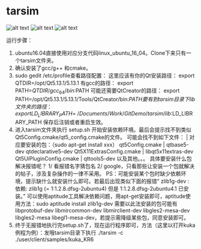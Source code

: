 # tarsim

![alt text](https://raw.githubusercontent.com/kamranshamaei/tarsim/development/doc/pics/fanuc.png)
![alt text](https://raw.githubusercontent.com/kamranshamaei/tarsim/development/doc/pics/kuka.png)
![alt text](https://raw.githubusercontent.com/kamranshamaei/tarsim/development/doc/pics/scara.png)

运行步骤：
1. ubuntu16.04直接使用对应分支代码linux_ubuntu_16_04。Clone下来只有一个tarsim文件夹。
2. 确认安装了gcc/g++ 和cmake。
3. sudo gedit /etc/profile查看路径配置：
    这里应该有你的Qt安装路径： export QTDIR=/opt/Qt5.13.1/5.13.1
    有gcc的路径： export PATH=$QTDIR/gcc_64/bin:$PATH 
    可能还需要QtCreator的路径： export PATH=/opt/Qt5.13.1/5.13.1/Tools/QtCreator/bin:$PATH
    要有到tarsim目录下lib文件夹的路径： export LD_LIBRARY_PATH=~/Documents/Work/GitDemo/tarsim/lib:$LD_LIBRARY_PATH
    保存后注销或者重启生效。
4. 进入tarsim文件夹执行 setup.sh 开始安装依赖环境。最后会提示找不到类似 Qt5Config.cmake/qt5_config.cmake的文件。
    可能会找不到如下文件：          |      对应要安装的包：（sudo apt-get install xxx）
    qt5Config.cmake             |       qtbase5-dev   qtdeclarative5-dev
    Qt5X11ExtrasConfig.cmake    |       libqt5x11extras-dev
    Qt5UiPluginConfig.cmake     |       qttools5-dev
    以及其他。。。 具体要安装什么包解决报错呢？ 1/ 看报错名字猜包名   2/ google，只看那些让安装一个包就解决的帖子，涉及复杂操作的一律不采用。
    PS：可能安装某个包时缺少依赖环境，提示缺什么就安装什么即可。若最后出现类似下面的报错“ zlib1g-dev : 依赖: zlib1g (= 1:1.2.8.dfsg-2ubuntu4) 但是 1:1.2.8.dfsg-2ubuntu4.1 已安装。”  可以使用aptitude工具解决依赖问题，用apt-get安装即可，aptitude使用方法：sudo aptitude install zlib1g-dev
    需要以此法安装的包可能有libprotobuf-dev libmircommon-dev       libmirclient-dev libgles2-mesa-dev libgles2-mesa libegl1-mesa-dev，若提示需降级某些包，同意安装即可。
5. 终于无报错地执行完setup.sh了，现在运行程序即可，方法（这里以打开kuka例程为例）：发哦tarsim目录下执行 ./tarsim -c ./user/client/samples/kuka_KR6


